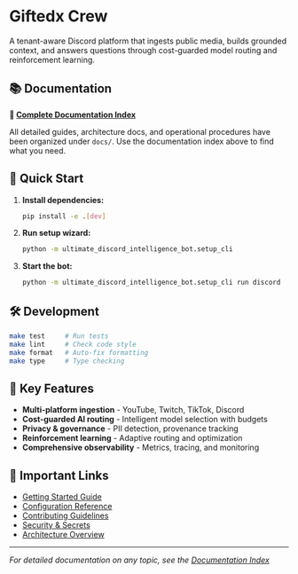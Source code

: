 # Giftedx Crew

A tenant-aware Discord platform that ingests public media, builds grounded context, and answers questions through cost-guarded model routing and reinforcement learning.

## 📚 Documentation

**📖 [Complete Documentation Index](docs/ROOT_DOCS_INDEX.md)**

All detailed guides, architecture docs, and operational procedures have been organized under `docs/`. Use the documentation index above to find what you need.

## 🚀 Quick Start

1. **Install dependencies:**

   ```bash
   pip install -e .[dev]
   ```

1. **Run setup wizard:**

   ```bash
   python -m ultimate_discord_intelligence_bot.setup_cli
   ```

1. **Start the bot:**

   ```bash
   python -m ultimate_discord_intelligence_bot.setup_cli run discord
   ```

## 🛠️ Development

```bash
make test     # Run tests
make lint     # Check code style
make format   # Auto-fix formatting
make type     # Type checking
```

## 📁 Key Features

- **Multi-platform ingestion** - YouTube, Twitch, TikTok, Discord
- **Cost-guarded AI routing** - Intelligent model selection with budgets
- **Privacy & governance** - PII detection, provenance tracking
- **Reinforcement learning** - Adaptive routing and optimization
- **Comprehensive observability** - Metrics, tracing, and monitoring

## 🔗 Important Links

- [Getting Started Guide](docs/GETTING_STARTED.md)
- [Configuration Reference](docs/configuration.md)
- [Contributing Guidelines](docs/operations/CONTRIBUTING.md)
- [Security & Secrets](docs/security/SECURITY_SECRETS.md)
- [Architecture Overview](docs/architecture/architecture.md)

---

*For detailed documentation on any topic, see the [Documentation Index](docs/ROOT_DOCS_INDEX.md)*
